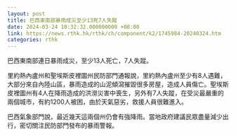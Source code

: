 ```yaml
---
layout: post
title: 巴西東南部暴雨成災至少13死7人失蹤
date: 2024-03-24 10:32:32.000000000 +08:00
link: https://news.rthk.hk/rthk/ch/component/k2/1745984-20240324.htm
categories: rthk
---
```


巴西東南部連日暴雨成災，至少13人死亡，7人失蹤。

里約熱內盧州和聖埃斯皮裡圖州民防部門通報說，里約熱內盧州至少有8人遇難，大部分來自內陸山區，暴雨造成的山泥傾瀉摧毀很多房屋，造成人員傷亡。聖埃斯皮裡圖州有4人在降雨造成的洪澇災害中喪生，另外有7人失蹤，在受災最嚴重的兩個城市，有約1200人被困，由於天氣惡劣，救援人員很難進入。

巴西氣象部門說，最近幾天這兩個州仍會有強降雨。當地政府建議民眾盡量減少出行，密切關注民防部門發布的暴雨警報。
